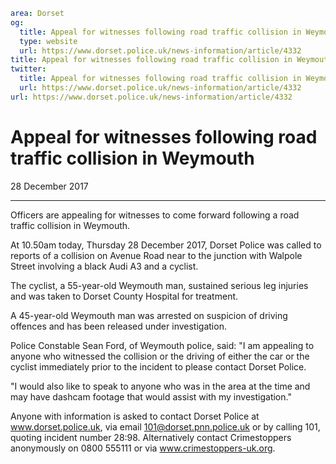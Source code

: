 ```yaml
area: Dorset
og:
  title: Appeal for witnesses following road traffic collision in Weymouth
  type: website
  url: https://www.dorset.police.uk/news-information/article/4332
title: Appeal for witnesses following road traffic collision in Weymouth |
twitter:
  title: Appeal for witnesses following road traffic collision in Weymouth
  url: https://www.dorset.police.uk/news-information/article/4332
url: https://www.dorset.police.uk/news-information/article/4332
```

# Appeal for witnesses following road traffic collision in Weymouth

28 December 2017

* * *

Officers are appealing for witnesses to come forward following a road traffic collision in Weymouth.

At 10.50am today, Thursday 28 December 2017, Dorset Police was called to reports of a collision on Avenue Road near to the junction with Walpole Street involving a black Audi A3 and a cyclist.

The cyclist, a 55-year-old Weymouth man, sustained serious leg injuries and was taken to Dorset County Hospital for treatment.

A 45-year-old Weymouth man was arrested on suspicion of driving offences and has been released under investigation.

Police Constable Sean Ford, of Weymouth police, said: "I am appealing to anyone who witnessed the collision or the driving of either the car or the cyclist immediately prior to the incident to please contact Dorset Police.

"I would also like to speak to anyone who was in the area at the time and may have dashcam footage that would assist with my investigation."

Anyone with information is asked to contact Dorset Police at www.dorset.police.uk, via email 101@dorset.pnn.police.uk or by calling 101, quoting incident number 28:98. Alternatively contact Crimestoppers anonymously on 0800 555111 or via www.crimestoppers-uk.org.
